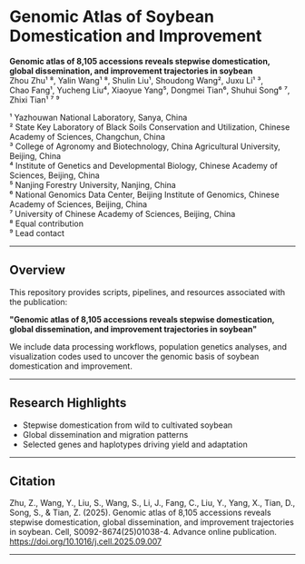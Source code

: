 # Genomic Atlas of Soybean Domestication and Improvement

**Genomic atlas of 8,105 accessions reveals stepwise domestication, global dissemination, and improvement trajectories in soybean**  
Zhou Zhu¹ ⁸, Yalin Wang¹ ⁸, Shulin Liu¹, Shoudong Wang², Juxu Li¹ ³,  
Chao Fang¹, Yucheng Liu⁴, Xiaoyue Yang⁵, Dongmei Tian⁶, Shuhui Song⁶ ⁷, Zhixi Tian¹ ⁷ ⁹  

¹ Yazhouwan National Laboratory, Sanya, China  
² State Key Laboratory of Black Soils Conservation and Utilization, Chinese Academy of Sciences, Changchun, China  
³ College of Agronomy and Biotechnology, China Agricultural University, Beijing, China  
⁴ Institute of Genetics and Developmental Biology, Chinese Academy of Sciences, Beijing, China  
⁵ Nanjing Forestry University, Nanjing, China  
⁶ National Genomics Data Center, Beijing Institute of Genomics, Chinese Academy of Sciences, Beijing, China  
⁷ University of Chinese Academy of Sciences, Beijing, China  
⁸ Equal contribution  
⁹ Lead contact  

---

## Overview
This repository provides scripts, pipelines, and resources associated with the publication:  

**"Genomic atlas of 8,105 accessions reveals stepwise domestication, global dissemination, and improvement trajectories in soybean"**

We include data processing workflows, population genetics analyses, and visualization codes used to uncover the genomic basis of soybean domestication and improvement.

---

## Research Highlights
- Stepwise domestication from wild to cultivated soybean  
- Global dissemination and migration patterns  
- Selected genes and haplotypes driving yield and adaptation  

---

## Citation
Zhu, Z., Wang, Y., Liu, S., Wang, S., Li, J., Fang, C., Liu, Y., Yang, X., Tian, D., Song, S., & Tian, Z. (2025). Genomic atlas of 8,105 accessions reveals stepwise domestication, global dissemination, and improvement trajectories in soybean. Cell, S0092-8674(25)01038-4. Advance online publication. https://doi.org/10.1016/j.cell.2025.09.007

---
